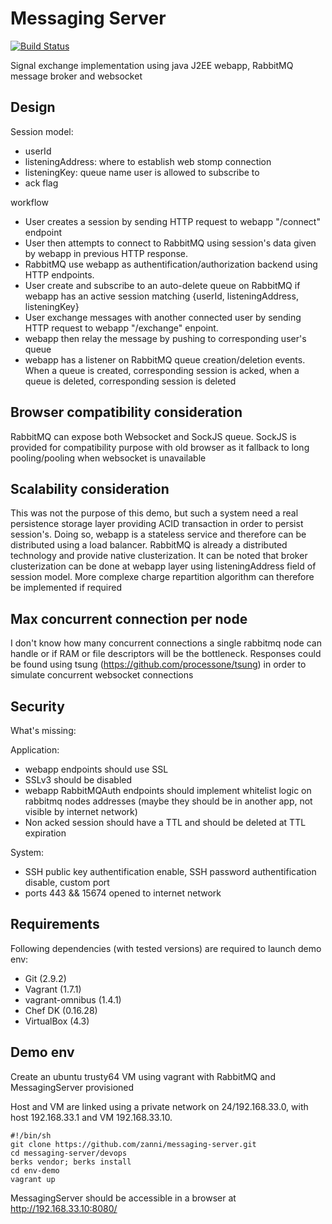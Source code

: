 # Messaging Server 
[![Build Status](https://travis-ci.org/zanni/messaging-server.svg?branch=master)](https://travis-ci.org/zanni/messaging-server)

Signal exchange implementation using java J2EE webapp, RabbitMQ message broker and websocket

## Design

Session model:
- userId
- listeningAddress: where to establish web stomp connection
- listeningKey: queue name user is allowed to subscribe to
- ack flag

workflow 
- User creates a session by sending HTTP request to webapp "/connect" endpoint 
- User then attempts to connect to RabbitMQ using session's data given by webapp in previous HTTP response.
- RabbitMQ use webapp as authentification/authorization backend using HTTP endpoints. 
- User create and subscribe to an auto-delete queue on RabbitMQ if webapp has an active session matching {userId, listeningAddress, listeningKey}
- User exchange messages with another connected user by sending HTTP request to webapp "/exchange" enpoint. 
- webapp then relay the message by pushing to corresponding user's queue
- webapp has a listener on RabbitMQ queue creation/deletion events. When a queue is created, corresponding session is acked, when a queue is deleted, corresponding session is deleted

## Browser compatibility consideration

RabbitMQ can expose both Websocket and SockJS queue. SockJS is provided for compatibility purpose with old browser as it fallback to long pooling/pooling when websocket is unavailable

## Scalability consideration

This was not the purpose of this demo, but such a system need a real persistence storage layer providing ACID transaction in order to persist session's. Doing so, webapp is a stateless service and therefore can be distributed using a load balancer. RabbitMQ is already a distributed technology and provide native clusterization. It can be noted that broker clusterization can be done at webapp layer using listeningAddress field of session model. More complexe charge repartition algorithm can therefore be implemented if required

## Max concurrent connection per node

I don't know how many concurrent connections a single rabbitmq node can handle or if RAM or file descriptors will be the bottleneck.
Responses could be found using tsung (https://github.com/processone/tsung) in order to simulate concurrent websocket connections

## Security 
What's missing:

Application:
- webapp endpoints should use SSL
- SSLv3 should be disabled
- webapp RabbitMQAuth endpoints should implement whitelist logic on rabbitmq nodes addresses (maybe they should be in another app, not visible by internet network)
- Non acked session should have a TTL and should be deleted at TTL expiration

System:
- SSH public key authentification enable, SSH password authentification disable, custom port
- ports 443 && 15674 opened to internet network

## Requirements

Following dependencies (with tested versions) are required to launch demo env:
 - Git (2.9.2)
 - Vagrant (1.7.1)
 - vagrant-omnibus (1.4.1)
 - Chef DK (0.16.28)
 - VirtualBox (4.3)

## Demo env

Create an ubuntu trusty64 VM using vagrant with RabbitMQ and MessagingServer provisioned

Host and VM are linked using a private network on 24/192.168.33.0, with host 192.168.33.1 and VM 192.168.33.10.

	
	#!/bin/sh
	git clone https://github.com/zanni/messaging-server.git
	cd messaging-server/devops
	berks vendor; berks install
	cd env-demo
	vagrant up


MessagingServer should be accessible in a browser at
	http://192.168.33.10:8080/





